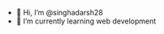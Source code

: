 - 👋 Hi, I’m @singhadarsh28
- 🌱 I’m currently learning web development

<!---
singhadarsh28/singhadarsh28 is a ✨ special ✨ repository because its `README.md` (this file) appears on your GitHub profile.
You can click the Preview link to take a look at your changes.
--->
